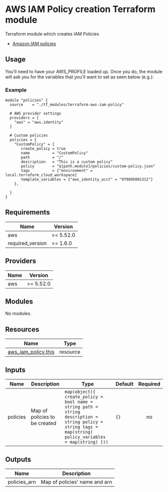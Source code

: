 # AWS IAM Policy creation Terraform module

Terraform module which creates IAM Policies

- [Amazon IAM policies](https://aws.amazon.com/iam/)

## Usage

You'll need to have your AWS_PROFILE loaded up. Once you do, the module will ask you for the variables that you'll want to set as seen below (e.g.):

### Example

```hcl
module "policies" {
  source    = "./tf_modules/terraform-aws-iam-policy"

  # AWS provider settings
  providers = {
    "aws" = "aws.identity"
  }

  # Custom policies
  policies = {
    "CustomPolicy" = {
       create_policy = true
       name          = "CustomPolicy"
       path          = "/"
       description   = "This is a custom policy"
       policy        = "${path.module}/policies/custom-policy.json"
       tags          = {"environment" = local.terraform_cloud_workspace}
       template_variables = {"aws_identity_acct" = "979895001312"}
    },

  }
}
```

## Requirements

| Name | Version |
|------|---------|
| aws | >= 5.52.0 |
| required_version | >= 1.6.0 |

## Providers

| Name | Version |
|------|---------|
| aws | >= 5.52.0 |

## Modules

No modules.

## Resources

| Name | Type |
|------|------|
| [aws_iam_policy.this](https://registry.terraform.io/providers/hashicorp/aws/latest/docs/resources/iam_policy) | resource |

## Inputs

| Name | Description | Type | Default | Required |
|------|-------------|------|---------|:--------:|
| policies | Map of policies to be created | ```map(object({ create_policy = bool name = string path = string description = string policy = string tags = map(string) policy_variables = map(string) }))``` | `{}` | no |

## Outputs

| Name | Description |
|------|-------------|
| policies_arn | Map of policies' name and arn |
